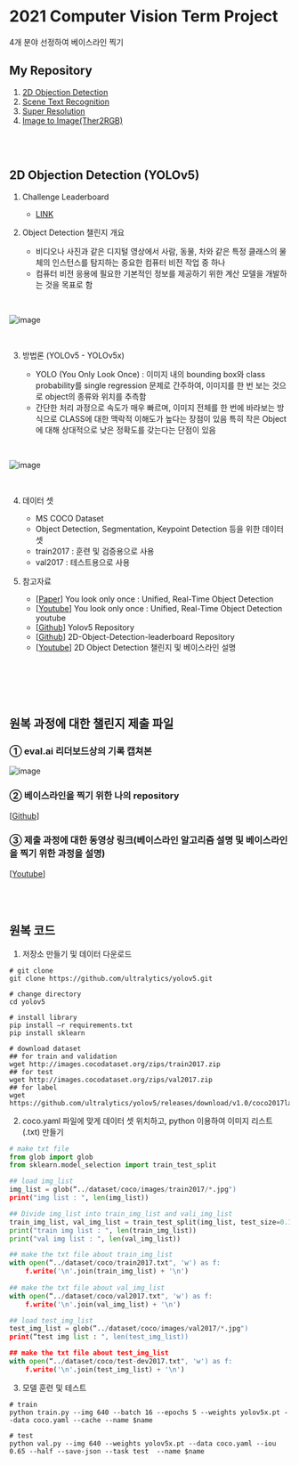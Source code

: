 # 2021 Computer Vision Term Project
4개 분야 선정하여 베이스라인 찍기
## My Repository
1. [2D Objection Detection](https://github.com/JYEDU/CV_YOLOv5)
2. [Scene Text Recognition](https://github.com/JYEDU/CV_Scene_Text_Recognition)
3. [Super Resolution](https://github.com/JYEDU/CV_Super_Resolution)
4. [Image to Image(Ther2RGB)](https://github.com/JYEDU/CV_Image-To-Image)

<br/><br/>
## 2D Objection Detection (YOLOv5)

1. Challenge Leaderboard

    - [LINK](http://203.250.148.129:3088/web/challenges/challenge-page/24/overview)
    
    
    
    
2. Object Detection 챌린지 개요

    - 비디오나 사진과 같은 디지털 영상에서 사람, 동물, 차와 같은 특정 클래스의 물체의 인스턴스를 탐지하는 중요한 컴퓨터 비전 작업 중 하나
    - 컴퓨터 비전 응용에 필요한 기본적인 정보를 제공하기 위한 계산 모델을 개발하는 것을 목표로 함

<br/>

![image](https://user-images.githubusercontent.com/87462769/143814263-9b1eca09-b181-4097-8901-208e637d558e.png)

<br/>

3. 방법론 (YOLOv5 - YOLOv5x)

    - YOLO (You Only Look Once) : 이미지 내의 bounding box와 class probability를 single regression 문제로 간주하여, 이미지를 한 번 보는 것으로 object의 종류와 위치를 추측함
    - 간단한 처리 과정으로 속도가 매우 빠르며, 이미지 전체를 한 번에 바라보는 방식으로 CLASS에 대한 맥락적 이해도가 높다는 장점이 있음
특히 작은 Object에 대해 상대적으로 낮은 정확도를 갖는다는 단점이 있음

<br/>

![image](https://user-images.githubusercontent.com/87462769/143814369-17b867c2-b198-4bc7-93c2-4369b7ccfc8a.png)

<br/>

4. 데이터 셋

    - MS COCO Dataset
    - Object Detection, Segmentation, Keypoint Detection 등을 위한 데이터 셋
    - train2017 : 훈련 및 검증용으로 사용
    - val2017 : 테스트용으로 사용


5. 참고자료

    - [[Paper](https://pjreddie.com/media/files/papers/yolo_1.pdf)] You look only once : Unified, Real-Time Object Detection
    - [[Youtube](https://www.youtube.com/watch?v=NM6lrxy0bxs)] You look only once : Unified, Real-Time Object Detection youtube
    - [[Github](https://github.com/ultralytics/yolov5)] Yolov5 Repository
    - [[Github](https://github.com/trancis31444/2D-Object-Detection-leaderboard)] 2D-Object-Detection-leaderboard Repository
    - [[Youtube](https://www.youtube.com/watch?v=V1lnjEATIlU)] 2D Object Detection 챌린지 및 베이스라인 설명


<br/><br/><br/><br/>
 
## 원복 과정에 대한 챌린지 제출 파일
### ① eval.ai 리더보드상의 기록 캡쳐본
![image](https://user-images.githubusercontent.com/87462769/143817735-5dba44ae-8c0a-49cb-9fe9-db4b98dfe8de.png)
### ② 베이스라인을 찍기 위한 나의 repository
[[Github](https://github.com/JYEDU/CV_YOLOv5)]
### ③ 제출 과정에 대한 동영상 링크(베이스라인 알고리즘 설명 및 베이스라인을 찍기 위한 과정을 설명)
[[Youtube](https://youtu.be/jok4f-el3gw)]


<br/><br/>

## 원복 코드
1. 저장소 만들기 및 데이터 다운로드
```
# git clone
git clone https://github.com/ultralytics/yolov5.git

# change directory
cd yolov5

# install library
pip install –r requirements.txt
pip install sklearn

# download dataset
## for train and validation
wget http://images.cocodataset.org/zips/train2017.zip
## for test
wget http://images.cocodataset.org/zips/val2017.zip
## for label
wget https://github.com/ultralytics/yolov5/releases/download/v1.0/coco2017labels.zip
```

2. coco.yaml 파일에 맞게 데이터 셋 위치하고, python 이용하여 이미지 리스트(.txt) 만들기
```python
# make txt file
from glob import glob
from sklearn.model_selection import train_test_split

## load img_list
img_list = glob(“../dataset/coco/images/train2017/*.jpg")
print("img list : ", len(img_list))

## Divide img_list into train_img_list and vali_img_list
train_img_list, val_img_list = train_test_split(img_list, test_size=0.1, random_state=21, shuffle=False)
print("train img list : ", len(train_img_list)) 
print("val img list : ", len(val_img_list))

## make the txt file about train_img_list
with open(“../dataset/coco/train2017.txt", 'w') as f:
    f.write('\n'.join(train_img_list) + '\n')
    
## make the txt file about val_img_list 
with open(“../dataset/coco/val2017.txt", 'w') as f:
    f.write('\n'.join(val_img_list) + '\n')

## load test_img_list
test_img_list = glob(“../dataset/coco/images/val2017/*.jpg")
print(“test img list : ", len(test_img_list))

## make the txt file about test_img_list
with open(“../dataset/coco/test-dev2017.txt", 'w') as f:
    f.write('\n'.join(test_img_list) + '\n')
```

3. 모델 훈련 및 테스트
```
# train
python train.py --img 640 --batch 16 --epochs 5 --weights yolov5x.pt --data coco.yaml --cache --name $name

# test
python val.py --img 640 --weights yolov5x.pt --data coco.yaml --iou 0.65 --half --save-json --task test  --name $name
```
